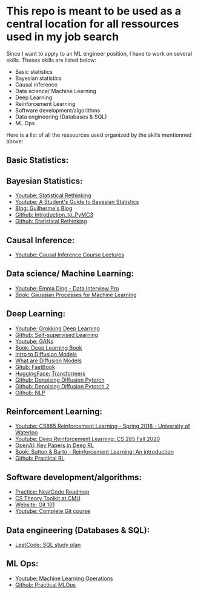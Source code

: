 # This repo is meant to be used as a central location for all ressources used in my job search


Since I want to apply to an ML engineer position, I have to work on several skills. Theses skills are listed below:
- Basic statistics
- Bayesian statistics
- Causal inference
- Data science/ Machine Learning
- Deep Learning
- Reinforcement Learning
- Software development/algorithms
- Data engineering (Databases & SQL)
- ML Ops


Here is a list of all the ressources used organized by the skills mentionned above:


## Basic Statistics:


## Bayesian Statistics:
- [Youtube: Statistical Rethinking](https://www.youtube.com/watch?v=BYUykHScxj8&list=PLDcUM9US4XdMROZ57-OIRtIK0aOynbgZN&ab_channel=RichardMcElreath
)
- [Youtube: A Student's Guide to Bayesian Statistics](https://www.youtube.com/playlist?list=PLwJRxp3blEvZ8AKMXOy0fc0cqT61GsKCG)
- [Blog: Guilherme's Blog](https://gdmarmerola.github.io/)
- [Github: 
Introduction_to_PyMC3](https://github.com/SimonOuellette35/Introduction_to_PyMC3)
- [Github: Statistical Rethinking](https://github.com/rmcelreath/stat_rethinking_2022)


## Causal Inference:
- [Youtube: Causal Inference Course Lectures](https://www.youtube.com/playlist?list=PLoazKTcS0Rzb6bb9L508cyJ1z-U9iWkA0)



## Data science/ Machine Learning:
- [Youtube: Emma Ding - Data Interview Pro](https://www.youtube.com/c/DataInterviewPro)
- [Book: Gaussian Processes for Machine Learning](http://gaussianprocess.org/gpml/chapters/)





## Deep Learning:
- [Youtube: Grokking Deep Learning](https://github.com/iamtrask/Grokking-Deep-Learning)
- [Github: Self-supervised Learning](https://github.com/untitled-ai/self_supervised)
- [Youtube: GANs](https://www.youtube.com/playlist?list=PLdxQ7SoCLQAMGgQAIAcyRevM8VvygTpCu)
- [Book: Deep Learning Book](https://www.deeplearningbook.org/)
- [Intro to Diffusion Models](https://www.assemblyai.com/blog/diffusion-models-for-machine-learning-introduction/)
- [What are Diffusion Models](https://lilianweng.github.io/posts/2021-07-11-diffusion-models/)
- [Gitub: FastBook](https://github.com/fastai/fastbook)
- [HuggingFace: Transformers](https://huggingface.co/docs/transformers/index)
- [Github: Denoising Diffusion Pytorch](https://github.com/lucidrains/denoising-diffusion-pytorch)
- [Github: Denoising Diffusion Pytorch 2](https://github.com/w86763777/pytorch-ddpm)
- [Github: NLP](https://github.com/cohere-ai/notebooks)

## Reinforcement Learning:
- [Youtube: CS885 Reinforcement Learning - Spring 2018 - University of Waterloo](https://www.youtube.com/playlist?list=PLdAoL1zKcqTXFJniO3Tqqn6xMBBL07EDc)
- [Youtube: Deep Reinforcement Learning: CS 285 Fall 2020](https://www.youtube.com/playlist?list=PL_iWQOsE6TfURIIhCrlt-wj9ByIVpbfGc)
- [OpenAI: Key Papers in Deep RL](https://spinningup.openai.com/en/latest/spinningup/keypapers.html)
- [Book: Sutton & Barto - Reinforcement Learning: An introduction](https://web.stanford.edu/class/psych209/Readings/SuttonBartoIPRLBook2ndEd.pdf)
- [Github: Practical RL](https://github.com/yandexdataschool/Practical_RL)

## Software development/algorithms:
- [Practice: NeatCode Roadmap](https://neetcode.io/roadmap)
- [CS Theory Toolkit at CMU](https://www.youtube.com/playlist?list=PLm3J0oaFux3ZYpFLwwrlv_EHH9wtH6pnX)
- [Website: Git 101](https://product.hubspot.com/blog/git-and-github-tutorial-for-beginners)
- [Youtube: Complete Git course](https://www.youtube.com/watch?v=3fUbBnN_H2c&ab_channel=Amigoscode)



## Data engineering (Databases & SQL):
- [LeetCode: SQL study plan](https://leetcode.com/study-plan/sql/)
  
## ML Ops:
- [Youtube: Machine Learning Operations](https://www.youtube.com/playlist?list=PL3N9eeOlCrP5a6OA473MA4KnOXWnUyV_J)
- [Github: Practical MLOps](https://github.com/paiml/practical-mlops-book)
